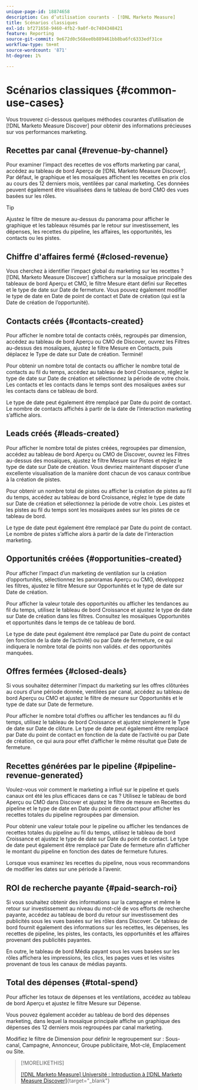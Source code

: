 ```yaml
---
unique-page-id: 18874658
description: Cas d’utilisation courants - [!DNL Marketo Measure]
title: Scénarios classiques
exl-id: bf271658-9460-4fb2-9a0f-0c7404348421
feature: Reporting
source-git-commit: 9e672d0c568ee0b889461bb8ba6fc6333edf31ce
workflow-type: tm+mt
source-wordcount: '871'
ht-degree: 1%

---
```


# Scénarios classiques {#common-use-cases}

Vous trouverez ci-dessous quelques méthodes courantes d’utilisation de [!DNL Marketo Measure Discover] pour obtenir des informations précieuses sur vos performances marketing.

## Recettes par canal {#revenue-by-channel}

Pour examiner l’impact des recettes de vos efforts marketing par canal, accédez au tableau de bord Aperçu de [!DNL Marketo Measure Discover]. Par défaut, le graphique et les mosaïques affichent les recettes en prix clos au cours des 12 derniers mois, ventilées par canal marketing. Ces données peuvent également être visualisées dans le tableau de bord CMO des vues basées sur les rôles.

>[!TIP]
>
>Ajustez le filtre de mesure au-dessus du panorama pour afficher le graphique et les tableaux résumés par le retour sur investissement, les dépenses, les recettes du pipeline, les affaires, les opportunités, les contacts ou les pistes.

## Chiffre d&#39;affaires fermé {#closed-revenue}

Vous cherchez à identifier l’impact global du marketing sur les recettes ? [!DNL Marketo Measure Discover] s’affichera sur la mosaïque principale des tableaux de bord Aperçu et CMO, le filtre Mesure étant défini sur Recettes et le type de date sur Date de fermeture. Vous pouvez également modifier le type de date en Date de point de contact et Date de création (qui est la Date de création de l’opportunité).

## Contacts créés {#contacts-created}

Pour afficher le nombre total de contacts créés, regroupés par dimension, accédez au tableau de bord Aperçu ou CMO de Discover, ouvrez les Filtres au-dessus des mosaïques, ajustez le filtre Mesure en Contacts, puis déplacez le Type de date sur Date de création. Terminé!

Pour obtenir un nombre total de contacts ou afficher le nombre total de contacts au fil du temps, accédez au tableau de bord Croissance, réglez le type de date sur Date de création et sélectionnez la période de votre choix. Les contacts et les contacts dans le temps sont des mosaïques axées sur les contacts dans ce tableau de bord.

Le type de date peut également être remplacé par Date du point de contact. Le nombre de contacts affichés à partir de la date de l’interaction marketing s’affiche alors.

## Leads créés {#leads-created}

Pour afficher le nombre total de pistes créées, regroupées par dimension, accédez au tableau de bord Aperçu ou CMO de Discover, ouvrez les Filtres au-dessus des mosaïques, ajustez le filtre Mesure sur Pistes et réglez le type de date sur Date de création. Vous devriez maintenant disposer d’une excellente visualisation de la manière dont chacun de vos canaux contribue à la création de pistes.

Pour obtenir un nombre total de pistes ou afficher la création de pistes au fil du temps, accédez au tableau de bord Croissance, réglez le type de date sur Date de création et sélectionnez la période de votre choix. Les pistes et les pistes au fil du temps sont les mosaïques axées sur les pistes de ce tableau de bord.

Le type de date peut également être remplacé par Date du point de contact. Le nombre de pistes s’affiche alors à partir de la date de l’interaction marketing.

## Opportunités créées {#opportunities-created}

Pour afficher l’impact d’un marketing de ventilation sur la création d’opportunités, sélectionnez les panoramas Aperçu ou CMO, développez les filtres, ajustez le filtre Mesure sur Opportunités et le type de date sur Date de création.

Pour afficher la valeur totale des opportunités ou afficher les tendances au fil du temps, utilisez le tableau de bord Croissance et ajustez le type de date sur Date de création dans les filtres. Consultez les mosaïques Opportunités et opportunités dans le temps de ce tableau de bord.

Le type de date peut également être remplacé par Date du point de contact (en fonction de la date de l’activité) ou par Date de fermeture, ce qui indiquera le nombre total de points non validés. _et_ des opportunités manquées.

## Offres fermées {#closed-deals}

Si vous souhaitez déterminer l’impact du marketing sur les offres clôturées au cours d’une période donnée, ventilées par canal, accédez au tableau de bord Aperçu ou CMO et ajustez le filtre de mesure sur Opportunités et le type de date sur Date de fermeture.

Pour afficher le nombre total d’offres ou afficher les tendances au fil du temps, utilisez le tableau de bord Croissance et ajustez simplement le Type de date sur Date de clôture. Le type de date peut également être remplacé par Date du point de contact en fonction de la date de l’activité ou par Date de création, ce qui aura pour effet d’afficher le même résultat que Date de fermeture.

## Recettes générées par le pipeline {#pipeline-revenue-generated}

Voulez-vous voir comment le marketing a influé sur le pipeline et quels canaux ont été les plus efficaces dans ce cas ? Utilisez le tableau de bord Aperçu ou CMO dans Discover et ajustez le filtre de mesure en Recettes du pipeline et le type de date en Date du point de contact pour afficher les recettes totales du pipeline regroupées par dimension.

Pour obtenir une valeur totale pour le pipeline ou afficher les tendances de recettes totales du pipeline au fil du temps, utilisez le tableau de bord Croissance et ajustez le type de date sur Date du point de contact. Le type de date peut également être remplacé par Date de fermeture afin d’afficher le montant du pipeline en fonction des dates de fermeture futures.

Lorsque vous examinez les recettes du pipeline, nous vous recommandons de modifier les dates sur une période à l’avenir.

## ROI de recherche payante {#paid-search-roi}

Si vous souhaitez obtenir des informations sur la campagne et même le retour sur investissement au niveau du mot-clé de vos efforts de recherche payante, accédez au tableau de bord du retour sur investissement des publicités sous les vues basées sur les rôles dans Discover. Ce tableau de bord fournit également des informations sur les recettes, les dépenses, les recettes de pipeline, les pistes, les contacts, les opportunités et les affaires provenant des publicités payantes.

En outre, le tableau de bord Média payant sous les vues basées sur les rôles affichera les impressions, les clics, les pages vues et les visites provenant de tous les canaux de médias payants.

## Total des dépenses {#total-spend}

Pour afficher les totaux de dépenses et les ventilations, accédez au tableau de bord Aperçu et ajustez le filtre Mesure sur Dépense.

Vous pouvez également accéder au tableau de bord des dépenses marketing, dans lequel la mosaïque principale affiche un graphique des dépenses des 12 derniers mois regroupées par canal marketing.

Modifiez le filtre de Dimension pour définir le regroupement sur : Sous-canal, Campagne, Annonceur, Groupe publicitaire, Mot-clé, Emplacement ou Site.

>[!MORELIKETHIS]
>
>[[!DNL Marketo Measure] Université : Introduction à [!DNL Marketo Measure Discover]](https://universityonline.marketo.com/courses/bizible-discover/#/page/5c645586a7863a73ad3b23e6){target="_blank"}
